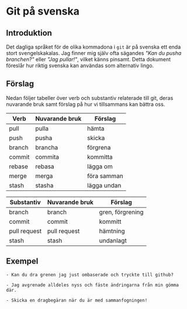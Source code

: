 # Git på svenska

## Introduktion

Det dagliga språket för de olika kommadona i `git` är på svenska ett
enda stort svengelskakalas. Jag finner mig själv ofta sägandes _"Kan
du pusha branchen?"_ eller _"Jag pullar!"_, vilket känns pinsamt.
Detta dokument föreslår hur riktig svenska kan användas som alternativ
lingo.

## Förslag

Nedan följer tabeller över verb och substantiv relaterade till git,
deras nuvarande bruk samt förslag på hur vi tillsammans kan bättra
oss.

Verb     | Nuvarande bruk | Förslag      |
-------- | -------------- | -------------|
pull     | pulla          | hämta        |
push     | pusha          | skicka       |
branch   | brancha        | förgrena     |
commit   | commita        | kommitta     |
rebase   | rebasa         | lägga om     |
merge    | merga          | föra samman  |
stash    | stasha         | lägga undan  |

Substantiv   | Nuvarande bruk | Förslag          |
------------ | -------------- | -----------------|
branch       | branch         | gren, förgrening |
commit       | commit         | kommitt          |
pull request | pull request   | hämtning         |
stash        | stash          | undanlagt        |

## Exempel

    - Kan du dra grenen jag just ombaserade och tryckte till github?

    - Jag avgrenade alldeles nyss och fäste ändringarna från min gömma där.

    - Skicka en dragbegäran när du är med sammanfogningen!
